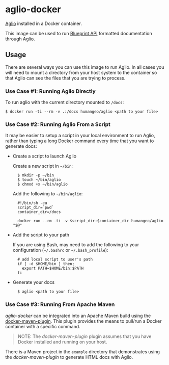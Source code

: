 # aglio-docker

[Aglio](https://github.com/danielgtaylor/aglio) installed in a Docker container.

This image can be used to run [Blueprint API](https://apiblueprint.org/) formatted documentation through Aglio.


## Usage

There are several ways you can use this image to run Aglio. In all cases you will need to mount a directory from your host system to the container so that Aglio can see the files that you are trying to process.


### Use Case #1: Running Aglio Directly

To run aglio with the current directory mounted to `/docs`:

    $ docker run -ti --rm -v .:/docs humangeo/aglio <path to your file>


### Use Case #2: Running Aglio From a Script

It may be easier to setup a script in your local environment to run Aglio, rather than typing a long Docker command every time that you want to generate docs:

* Create a script to launch Aglio

    Create a new script in `~/bin`:

        $ mkdir -p ~/bin
        $ touch ~/bin/aglio
        $ chmod +x ~/bin/aglio

    Add the following to `~/bin/aglio`:

        #!/bin/sh -eu
        script_dir=`pwd`
        container_dir=/docs

        docker run --rm -ti -v $script_dir:$container_dir humangeo/aglio "$@"


* Add the script to your path

    If you are using Bash, may need to add the following to your configuration (`~/.bashrc` or `~/.bash_profile`):

        # add local script to user's path
        if [ -d $HOME/bin ] then;
          export PATH=$HOME/bin:$PATH
        fi

* Generate your docs

        $ aglio <path to your file>


### Use Case #3: Running From Apache Maven

*aglio-docker* can be integrated into an Apache Maven build using the [docker-maven-plugin](https://github.com/rhuss/docker-maven-plugin). This plugin provides the means to pull/run a Docker container with a specific command.

> NOTE: The *docker-maven-plugin* plugin assumes that you have Docker installed and running on your host.

There is a Maven project in the `example` directory that demonstrates using the *docker-maven-plugin* to generate HTML docs with Aglio.
